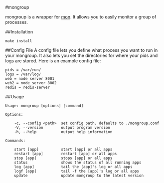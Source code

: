 #mongroup

mongroup is a wrapper for [mon](https://github.com/visionmedia/mon/).  It allows you to easily monitor a group of processes.

##Installation

	make install

##Config File
A config file lets you define what process you want to run in your mongroup.  It also lets you set the directories for where your pids and logs are stored.  Here is an example config file:

	pids = /var/run/
	logs = /var/log/
	web = node server 8001
	web2 = node server 8002
	redis = redis-server

##Usage

	Usage: mongroup [options] [command]

	Options:

		-c, --config <path>  set config path. defaults to ./mongroup.conf
		-V, --version        output program version
		-h, --help           output help information

	Commands:

		start [app]          start [app] or all apps
		restart [app]        restart [app] or all apps
		stop [app]           stops [app] or all apps 
		status               shows the status of all running apps 
		log [app]            tail the [app]'s log or all apps 
		logf [app]           tail -f the [app]'s log or all apps 
		update               update mongroup to the latest version
